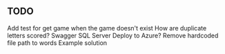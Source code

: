 ## TODO

Add test for get game when the game doesn't exist
How are duplicate letters scored?
Swagger
SQL Server
Deploy to Azure?
Remove hardcoded file path to words
Example solution